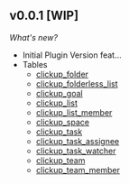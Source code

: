 ## v0.0.1 [WIP]

_What's new?_

- Initial Plugin Version feat...
- Tables
  - [clickup_folder](https://hub.steampipe.io/plugins/theapsgroup/clickup/clickup_folder)
  - [clickup_folderless_list](https://hub.steampipe.io/plugins/theapsgroup/clickup/clickup_folderless_list)
  - [clickup_goal](https://hub.steampipe.io/plugins/theapsgroup/clickup/clickup_goal)
  - [clickup_list](https://hub.steampipe.io/plugins/theapsgroup/clickup/clickup_list)
  - [clickup_list_member](https://hub.steampipe.io/plugins/theapsgroup/clickup/clickup_list_member)
  - [clickup_space](https://hub.steampipe.io/plugins/theapsgroup/clickup/clickup_space)
  - [clickup_task](https://hub.steampipe.io/plugins/theapsgroup/clickup/clickup_task)
  - [clickup_task_assignee](https://hub.steampipe.io/plugins/theapsgroup/clickup/clickup_task_assignee)
  - [clickup_task_watcher](https://hub.steampipe.io/plugins/theapsgroup/clickup/clickup_task_watcher)
  - [clickup_team](https://hub.steampipe.io/plugins/theapsgroup/clickup/clickup_team)
  - [clickup_team_member](https://hub.steampipe.io/plugins/theapsgroup/clickup/clickup_team_member)
  
